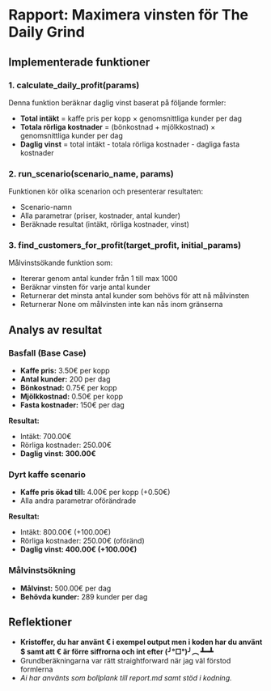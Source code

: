 # Rapport: Maximera vinsten för The Daily Grind


## Implementerade funktioner

### 1. calculate_daily_profit(params)
Denna funktion beräknar daglig vinst baserat på följande formler:
- **Total intäkt** = kaffe pris per kopp × genomsnittliga kunder per dag
- **Totala rörliga kostnader** = (bönkostnad + mjölkkostnad) × genomsnittliga kunder per dag  
- **Daglig vinst** = total intäkt - totala rörliga kostnader - dagliga fasta kostnader

### 2. run_scenario(scenario_name, params)
Funktionen kör olika scenarion och presenterar resultaten:
- Scenario-namn
- Alla parametrar (priser, kostnader, antal kunder)
- Beräknade resultat (intäkt, rörliga kostnader, vinst)

### 3. find_customers_for_profit(target_profit, initial_params)
Målvinstsökande funktion som:
- Itererar genom antal kunder från 1 till max 1000
- Beräknar vinsten för varje antal kunder
- Returnerar det minsta antal kunder som behövs för att nå målvinsten
- Returnerar None om målvinsten inte kan nås inom gränserna

## Analys av resultat

### Basfall (Base Case)
- **Kaffe pris:** 3.50€ per kopp
- **Antal kunder:** 200 per dag
- **Bönkostnad:** 0.75€ per kopp
- **Mjölkkostnad:** 0.50€ per kopp
- **Fasta kostnader:** 150€ per dag

**Resultat:**
- Intäkt: 700.00€
- Rörliga kostnader: 250.00€
- **Daglig vinst: 300.00€**

### Dyrt kaffe  scenario
- **Kaffe pris ökad till:** 4.00€ per kopp (+0.50€)
- Alla andra parametrar oförändrade

**Resultat:**
- Intäkt: 800.00€ (+100.00€)
- Rörliga kostnader: 250.00€ (oföränd)
- **Daglig vinst: 400.00€ (+100.00€)**

### Målvinstsökning
- **Målvinst:** 500.00€ per dag
- **Behövda kunder:** 289 kunder per dag

## Reflektioner

- **Kristoffer, du har använt € i exempel output men i koden har du använt $ samt att € är förre siffrorna och int efter (╯°□°)╯︵ ┻━┻**
- Grundberäkningarna var rätt straightforward när jag väl förstod formlerna
- _Ai har använts som bollplank till report.md samt stöd i kodning._